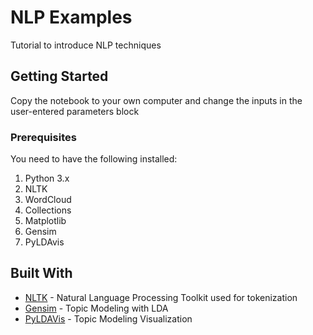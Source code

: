 # NLP Examples

Tutorial to introduce NLP techniques

## Getting Started

Copy the notebook to your own computer and change the inputs in the user-entered parameters block

### Prerequisites

You need to have the following installed:
1. Python 3.x
2. NLTK
3. WordCloud
4. Collections
5. Matplotlib
6. Gensim
7. PyLDAvis


## Built With

* [NLTK](https://www.nltk.org/) - Natural Language Processing Toolkit used for tokenization
* [Gensim](https://github.com/RaRe-Technologies/gensim) - Topic Modeling with LDA
* [PyLDAVis](https://github.com/bmabey/pyLDAvis/blob/master/notebooks/Gensim%20Newsgroup.ipynb) - Topic Modeling Visualization



